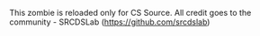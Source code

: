This zombie is reloaded only for CS Source.
All credit goes to the community - SRCDSLab (https://github.com/srcdslab)
